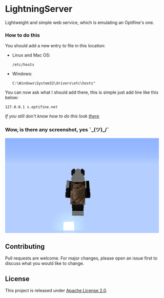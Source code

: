 # LightningServer
Lightweight and simple web service, which is emulating an Optifine's one.

### How to do this
You should add a new entry to file in this location:
- Linux and Mac OS:
  ```text
  /etc/hosts
  ```
- Windows: 
  ```text
  C:\Windows\System32\drivers\etc\hosts"
  ````
You can now ask what I should add there, this is simple just add line like this below:
```text
127.0.0.1 s.optifine.net
```

_If you still don't know how to do this look [there](./assets/hosts)._

### Wow, is there any screenshot, yes ¯\_(ツ)_/¯
![LightningServer's showcase](assets/image/screenshot.png)

## Contributing
Pull requests are welcome. For major changes, please open an issue first to discuss what you would like to change.

## License
This project is released under [Apache License 2.0](LICENSE.md).